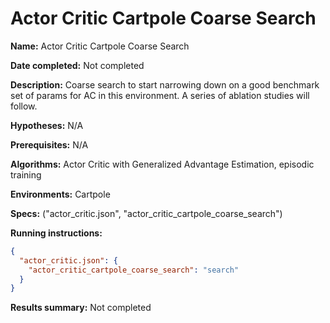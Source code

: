 # Actor Critic Cartpole Coarse Search

**Name:** Actor Critic Cartpole Coarse Search

**Date completed:** Not completed

**Description:** Coarse search to start narrowing down on a good benchmark set of params for AC in this environment. A series of ablation studies will follow.

**Hypotheses:** N/A

**Prerequisites:** N/A

**Algorithms:** Actor Critic with Generalized Advantage Estimation, episodic training

**Environments:** Cartpole

**Specs:** ("actor_critic.json", "actor_critic_cartpole_coarse_search")

**Running instructions:**
```json
{
  "actor_critic.json": {
    "actor_critic_cartpole_coarse_search": "search"
  }
}
```
**Results summary:** Not completed

